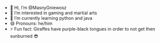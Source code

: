 - 👋 Hi, I’m @MasnyGniewosz
- 👀 I’m interested in gaming and martial arts
- 🌱 I’m currently learning python and java
- 😄 Pronouns: he/him
- ⚡ Fun fact: Giraffes have purple-black tongues in order to not get then sunburned 😎 

<!---
MasnyGniewosz/MasnyGniewosz is a ✨ special ✨ repository because its `README.md` (this file) appears on your GitHub profile.
You can click the Preview link to take a look at your changes.
--->
